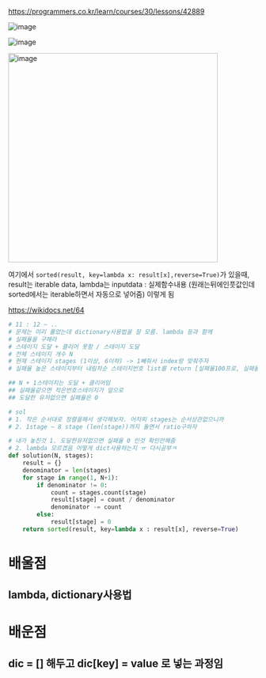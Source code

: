https://programmers.co.kr/learn/courses/30/lessons/42889

![image](https://user-images.githubusercontent.com/84604563/152914677-e2e21b9d-227c-4edb-a343-35f81a6566a1.png)

![image](https://user-images.githubusercontent.com/84604563/152914719-5fe199fc-a528-4ca8-8882-458a725f8590.png)

<img width="423" alt="image" src="https://user-images.githubusercontent.com/84604563/153097738-91d831bb-bc33-42f2-bb88-d3a4acfce66d.png">

여기에서 ```sorted(result, key=lambda x: result[x],reverse=True)```가 있을때, result는 iterable data, lambda는 inputdata : 실제함수내용 (원래는뒤에인풋값인데 sorted에서는 iterable하면서 자동으로 넣어줌) 이렇게 됨  

https://wikidocs.net/64

```python
# 11 : 12 ~ ..
# 문제는 미리 풀었는데 dictionary사용법을 잘 모름. lambda 등과 함께
# 실패율을 구해라
# 스테이지 도달 + 클리어 못함 / 스테이지 도달
# 전체 스테이지 개수 N
# 현재 스테이지 stages (1이상, 6이하) -> 1빼줘서 index랑 맞춰주자
# 실패율 높은 스테이지부터 내림차순 스테이지번호 list를 return [실패율100프로, 실패율 90프로..]

## N + 1스테이지는 도달 + 클리어임
## 실패율같으면 작은번호스테이지가 앞으로
## 도달한 유저없으면 실패율은 0

# sol
# 1. 작은 순서대로 정렬을해서 생각해보자. 어차피 stages는 순서상관없으니까
# 2. 1stage ~ 8 stage (len(stage))까지 돌면서 ratio구하자

# 내가 놓친것 1. 도달한유저없으면 실패율 0 인것 확인안해줌
# 2. lambda 모르겠음 어떻게 dict사용하는지 ㅠ 다시공부ㅋ
def solution(N, stages):
    result = {}
    denominator = len(stages)
    for stage in range(1, N+1):
        if denominator != 0:
            count = stages.count(stage)
            result[stage] = count / denominator
            denominator -= count
        else:
            result[stage] = 0
    return sorted(result, key=lambda x : result[x], reverse=True)
```

# 배울점
## lambda, dictionary사용법

# 배운점
## dic = [] 해두고 dic[key] = value 로 넣는 과정임
